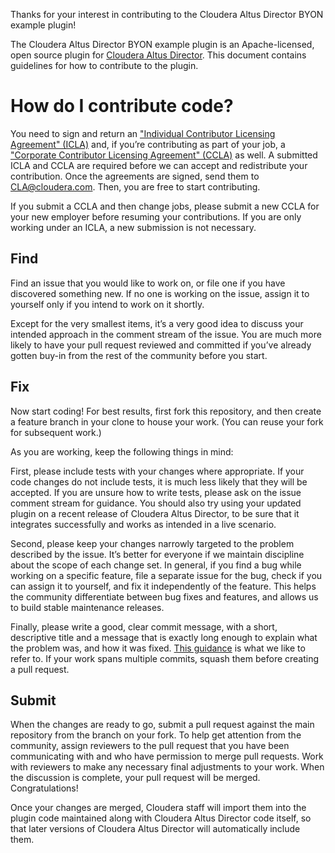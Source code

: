 Thanks for your interest in contributing to the Cloudera Altus Director BYON example plugin!

The Cloudera Altus Director BYON example plugin is an Apache-licensed, open source plugin for [Cloudera Altus Director](https://www.cloudera.com/products/product-components/cloudera-director.html). This document contains guidelines for how to contribute to the plugin.

# How do I contribute code?

You need to sign and return an ["Individual Contributor Licensing Agreement" (ICLA)](Cloudera%20ICLA_25APR2018.pdf) and, if you’re contributing as part of your job, a ["Corporate Contributor Licensing Agreement" (CCLA)](Cloudera%20CCLA_25APR2018.pdf) as well. A submitted ICLA and CCLA are required before we can accept and redistribute your contribution. Once the agreements are signed, send them to CLA@cloudera.com. Then, you are free to start contributing.

If you submit a CCLA and then change jobs, please submit a new CCLA for your new employer before resuming your contributions. If you are only working under an ICLA, a new submission is not necessary.

## Find

Find an issue that you would like to work on, or file one if you have discovered something new. If no one is working on the issue, assign it to yourself only if you intend to work on it shortly.

Except for the very smallest items, it’s a very good idea to discuss your intended approach in the comment stream of the issue. You are much more likely to have your pull request reviewed and committed if you’ve already gotten buy-in from the rest of the community before you start.

## Fix

Now start coding! For best results, first fork this repository, and then create a feature branch in your clone to house your work. (You can reuse your fork for subsequent work.)

As you are working, keep the following things in mind:

First, please include tests with your changes where appropriate. If your code changes do not include tests, it is much less likely that they will be accepted. If you are unsure how to write tests, please ask on the issue comment stream for guidance. You should also try using your updated plugin on a recent release of Cloudera Altus Director, to be sure that it integrates successfully and works as intended in a live scenario.

Second, please keep your changes narrowly targeted to the problem described by the issue. It’s better for everyone if we maintain discipline about the scope of each change set. In general, if you find a bug while working on a specific feature, file a separate issue for the bug, check if you can assign it to yourself, and fix it independently of the feature. This helps the community differentiate between bug fixes and features, and allows us to build stable maintenance releases.

Finally, please write a good, clear commit message, with a short, descriptive title and a message that is exactly long enough to explain what the problem was, and how it was fixed. [This guidance](https://chris.beams.io/posts/git-commit/) is what we like to refer to. If your work spans multiple commits, squash them before creating a pull request.

## Submit

When the changes are ready to go, submit a pull request against the main repository from the branch on your fork. To help get attention from the community, assign reviewers to the pull request that you have been communicating with and who have permission to merge pull requests. Work with reviewers to make any necessary final adjustments to your work. When the discussion is complete, your pull request will be merged. Congratulations!

Once your changes are merged, Cloudera staff will import them into the plugin code maintained along with Cloudera Altus Director code itself, so that later versions of Cloudera Altus Director will automatically include them.
